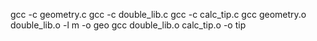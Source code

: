 gcc -c geometry.c
gcc -c double_lib.c
gcc -c calc_tip.c
gcc geometry.o double_lib.o -l m -o geo
gcc double_lib.o calc_tip.o -o tip
